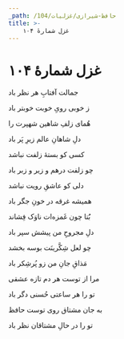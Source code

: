 ```yaml
---
_path: /حافظ-شیرازی/غزلیات/104
title: >-
    غزل شمارهٔ ۱۰۴
---
```

# غزل شمارهٔ ۱۰۴

<div class="b" id="bn1"><div class="m1"><p>جمالت آفتابِ هر نظر باد</p></div>
<div class="m2"><p>ز خوبی رویِ خوبت خوبتر باد</p></div></div>
<div class="b" id="bn2"><div class="m1"><p>هُمای زلفِ شاهین شهپرت را</p></div>
<div class="m2"><p>دلِ شاهانِ عالم زیرِ پَر باد</p></div></div>
<div class="b" id="bn3"><div class="m1"><p>کسی کو بستهٔ زلفت نباشد</p></div>
<div class="m2"><p>چو زلفت درهم و زیر و زبر باد</p></div></div>
<div class="b" id="bn4"><div class="m1"><p>دلی کو عاشقِ رویت نباشد</p></div>
<div class="m2"><p>همیشه غرقه در خونِ جگر باد</p></div></div>
<div class="b" id="bn5"><div class="m1"><p>بَُتا چون غَمزه‌ات ناوَک فِشاند</p></div>
<div class="m2"><p>دلِ مجروحِ من پیشش سپر باد</p></div></div>
<div class="b" id="bn6"><div class="m1"><p>چو لعل شِکَّرینَت بوسه بخشد</p></div>
<div class="m2"><p>مَذاقِ جانِ من زو پُرشِکر باد</p></div></div>
<div class="b" id="bn7"><div class="m1"><p>مرا از توست هر دم تازه عشقی</p></div>
<div class="m2"><p>تو را هر ساعتی حُسنی دگر باد</p></div></div>
<div class="b" id="bn8"><div class="m1"><p>به جان مشتاق روی توست حافظ</p></div>
<div class="m2"><p>تو را در حالِ مشتاقان نظر باد</p></div></div>

